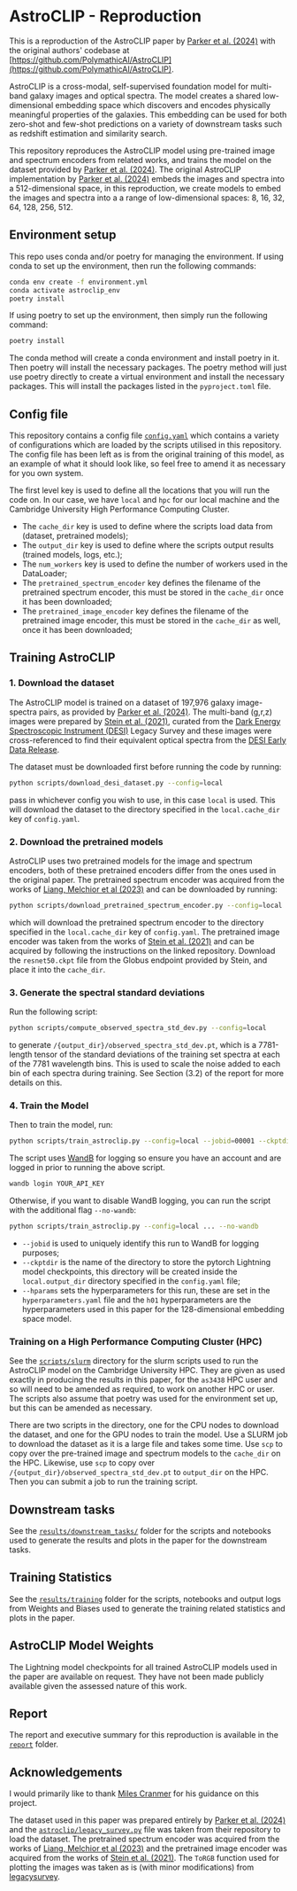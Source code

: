 # AstroCLIP - Reproduction
This is a reproduction of the AstroCLIP paper by [Parker et al. (2024)](https://arxiv.org/abs/2310.03024) with the original
authors' codebase at [https://github.com/PolymathicAI/AstroCLIP](https://github.com/PolymathicAI/AstroCLIP).

AstroCLIP is a cross-modal, self-supervised foundation model for multi-band galaxy images and optical spectra.
The model creates a shared low-dimensional embedding space which discovers and encodes physically meaningful properties of the
galaxies.
This embedding can be used for both zero-shot and few-shot predictions on a variety of downstream tasks such as redshift
estimation and similarity search.

This repository reproduces the AstroCLIP model using pre-trained image and spectrum encoders from related works, and
trains the model on the dataset provided by [Parker et al. (2024)](https://arxiv.org/abs/2310.03024).
The original AstroCLIP implementation by [Parker et al. (2024)](https://arxiv.org/abs/2310.03024) embeds the images and
spectra into a 512-dimensional space, in this reproduction, we create models to embed the images and spectra into a
a range of low-dimensional spaces: 8, 16, 32, 64, 128, 256, 512.

## Environment setup
This repo uses conda and/or poetry for managing the environment.
If using conda to set up the environment, then run the following commands:
```bash
conda env create -f environment.yml
conda activate astroclip_env
poetry install
```

If using poetry to set up the environment, then simply run the following command:
```bash
poetry install
```

The conda method will create a conda environment and install poetry in it.
Then poetry will install the necessary packages.
The poetry method will just use poetry directly to create a virtual environment and install the necessary packages.
This will install the packages listed in the `pyproject.toml` file.

## Config file
This repository contains a config file [`config.yaml`](config.yaml) which contains a variety of configurations which are loaded by
the scripts utilised in this repository. The config file has been left as is from the original training of this model,
as an example of what it should look like, so feel free to amend it as necessary for you own system.

The first level key is used to define all the locations that you will run the code on. In our case, we have `local` and `hpc`
for our local machine and the Cambridge University High Performance Computing Cluster.

- The `cache_dir` key is used to define where the scripts load data from (dataset, pretrained models);
- The `output_dir` key is used to define where the scripts output results (trained models, logs, etc.);
- The `num_workers` key is used to define the number of workers used in the DataLoader;
- The `pretrained_spectrum_encoder` key defines the filename of the pretrained spectrum encoder, this must be stored in
the `cache_dir` once it has been downloaded;
- The `pretrained_image_encoder` key defines the filename of the pretrained image encoder, this must be stored in
the `cache_dir` as well, once it has been downloaded;

## Training AstroCLIP
### 1. Download the dataset
The AstroCLIP model is trained on a dataset of 197,976 galaxy image-spectra pairs, as provided by
[Parker et al. (2024)](https://arxiv.org/abs/2310.03024).
The multi-band (g,r,z) images were prepared by [Stein et al. (2021)](https://github.com/georgestein/ssl-legacysurvey),
curated from the [Dark Energy Spectroscopic Instrument (DESI)](https://www.desi.lbl.gov/)
Legacy Survey and these images were cross-referenced to find their equivalent optical spectra from the
[DESI Early Data Release](https://www.legacysurvey.org/).

The dataset must be downloaded first before running the code by running:
```bash
python scripts/download_desi_dataset.py --config=local
```
pass in whichever config you wish to use, in this case `local` is used.
This will download the dataset to the directory specified in the `local.cache_dir` key of `config.yaml`.

### 2. Download the pretrained models
AstroCLIP uses two pretrained models for the image and spectrum encoders, both of these pretrained encoders differ from
the ones used in the original paper.
The pretrained spectrum encoder was acquired from the works of [Liang, Melchior et al (2023)](https://github.com/pmelchior/spender)
and can be downloaded by running:
```bash
python scripts/download_pretrained_spectrum_encoder.py --config=local
```
which will download the pretrained spectrum encoder to the directory specified in the `local.cache_dir` key of `config.yaml`.
The pretrained image encoder was taken from the works of [Stein et al. (2021)](https://github.com/georgestein/ssl-legacysurvey)
and can be acquired by following the instructions on the linked repository. Download the `resnet50.ckpt` file from the
Globus endpoint provided by Stein, and place it into the `cache_dir`.

### 3. Generate the spectral standard deviations
Run the following script:
```bash
python scripts/compute_observed_spectra_std_dev.py --config=local
````
to generate `/{output_dir}/observed_spectra_std_dev.pt`, which is a 7781-length tensor of the standard deviations of the
training set spectra at each of the 7781 wavelength bins.
This is used to scale the noise added to each bin of each spectra during training.
See Section (3.2) of the report for more details on this.

### 4. Train the Model
Then to train the model, run:
```bash
python scripts/train_astroclip.py --config=local --jobid=00001 --ckptdir=astroclip_ckpt_00001 --hparams=h01
````

The script uses [WandB](https://wandb.ai/site) for logging so ensure you have an account and are logged in prior to running
the above script.
```bash
wandb login YOUR_API_KEY
```

Otherwise, if you want to disable WandB logging, you can run the script with the additional flag `--no-wandb`:
```bash
python scripts/train_astroclip.py --config=local ... --no-wandb
````

- `--jobid` is used to uniquely identify this run to WandB for logging purposes;
- `--ckptdir` is the name of the directory to store the pytorch Lightning model checkpoints, this directory will be
created inside the `local.output_dir` directory specified in the `config.yaml` file;
- `--hparams` sets the hyperparameters for this run, these are set in the `hyperparameters.yaml` file and
the `h01` hyperparameters are the hyperparameters used in this paper for the 128-dimensional embedding space model.

### Training on a High Performance Computing Cluster (HPC)
See the [`scripts/slurm`](scripts/slurm) directory for the slurm scripts used to run the AstroCLIP model on the Cambridge University HPC.
They are given as used exactly in producing the results in this paper, for the `as3438` HPC user and so will need to be
amended as required, to work on another HPC or user.
The scripts also assume that poetry was used for the environment set up, but this can be amended as necessary.

There are two scripts in the directory, one for the CPU nodes to download the dataset, and one for the GPU nodes to train
the model.
Use a SLURM job to download the dataset as it is a large file and takes some time.
Use `scp` to copy over the pre-trained image and spectrum models to the `cache_dir` on the HPC.
Likewise, use `scp` to copy over `/{output_dir}/observed_spectra_std_dev.pt` to `output_dir` on the HPC.
Then you can submit a job to run the training script.

## Downstream tasks
See the [`results/downstream_tasks/`](results/downstream_tasks) folder for the scripts and notebooks used to generate the results and plots in the paper
for the downstream tasks.

## Training Statistics
See the [`results/training`](results/training) folder for the scripts, notebooks and output logs from Weights and Biases
used to generate the training related statistics and plots in the paper.

## AstroCLIP Model Weights
The Lightning model checkpoints for all trained AstroCLIP models used in the paper are available on request.
They have not been made publicly available given the assessed nature of this work.

## Report
The report and executive summary for this reproduction is available in the [`report`](report) folder.

## Acknowledgements
I would primarily like to thank [Miles Cranmer](https://github.com/MilesCranmer) for his guidance on this project.

The dataset used in this paper was prepared entirely by [Parker et al. (2024)](https://arxiv.org/abs/2310.03024)
and the [`astroclip/legacy_survey.py`](astroclip/legacy_survey.py) file was taken from their repository to load the dataset.
The pretrained spectrum encoder was acquired from the works of [Liang, Melchior et al (2023)](https://github.com/pmelchior/spender)
and the pretrained image encoder was acquired from the works of [Stein et al. (2021)](https://github.com/georgestein/ssl-legacysurvey).
The `ToRGB` function used for plotting the images was taken as is (with minor modifications) from [legacysurvey](https://github.com/legacysurvey/imagine).
